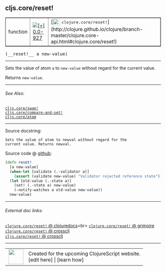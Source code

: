 ## cljs.core/reset!



 <table border="1">
<tr>
<td>function</td>
<td><a href="https://github.com/cljsinfo/cljs-api-docs/tree/0.0-927"><img valign="middle" alt="[+] 0.0-927" title="Added in 0.0-927" src="https://img.shields.io/badge/+-0.0--927-lightgrey.svg"></a> </td>
<td>
[<img height="24px" valign="middle" src="http://i.imgur.com/1GjPKvB.png"> <samp>clojure.core/reset!</samp>](http://clojure.github.io/clojure/branch-master/clojure.core-api.html#clojure.core/reset!)
</td>
</tr>
</table>


 <samp>
(__reset!__ a new-value)<br>
</samp>

---

Sets the value of atom `a` to `new-value` without regard for the current value.

Returns `new-value`.

---


###### See Also:

[`cljs.core/swap!`](cljs.core_swapBANG.md)<br>
[`cljs.core/compare-and-set!`](cljs.core_compare-and-setBANG.md)<br>
[`cljs.core/atom`](cljs.core_atom.md)<br>

---


Source docstring:

```
Sets the value of atom to newval without regard for the
current value. Returns newval.
```


Source code @ [github](https://github.com/clojure/clojurescript/blob/r2027/src/cljs/cljs/core.cljs#L6915-L6924):

```clj
(defn reset!
  [a new-value]
  (when-let [validate (.-validator a)]
    (assert (validate new-value) "Validator rejected reference state"))
  (let [old-value (.-state a)]
    (set! (.-state a) new-value)
    (-notify-watches a old-value new-value))
  new-value)
```

<!--
Repo - tag - source tree - lines:

 <pre>
clojurescript @ r2027
└── src
    └── cljs
        └── cljs
            └── <ins>[core.cljs:6915-6924](https://github.com/clojure/clojurescript/blob/r2027/src/cljs/cljs/core.cljs#L6915-L6924)</ins>
</pre>

-->

---



###### External doc links:

[`clojure.core/reset!` @ clojuredocs](http://clojuredocs.org/clojure.core/reset!)<br>
[`clojure.core/reset!` @ grimoire](http://conj.io/store/v1/org.clojure/clojure/1.7.0-beta3/clj/clojure.core/reset%21/)<br>
[`clojure.core/reset!` @ crossclj](http://crossclj.info/fun/clojure.core/reset%21.html)<br>
[`cljs.core/reset!` @ crossclj](http://crossclj.info/fun/cljs.core.cljs/reset%21.html)<br>

---

 <table>
<tr><td>
<img valign="middle" align="right" width="48px" src="http://i.imgur.com/Hi20huC.png">
</td><td>
Created for the upcoming ClojureScript website.<br>
[edit here] | [learn how]
</td></tr></table>

[edit here]:https://github.com/cljsinfo/cljs-api-docs/blob/master/cljsdoc/cljs.core_resetBANG.cljsdoc
[learn how]:https://github.com/cljsinfo/cljs-api-docs/wiki/cljsdoc-files

<!--

This information was too distracting to show to readers, but I'll leave it
commented here since it is helpful to:

- pretty-print the data used to generate this document
- and show how to retrieve that data



The API data for this symbol:

```clj
{:description "Sets the value of atom `a` to `new-value` without regard for the current value.\n\nReturns `new-value`.",
 :ns "cljs.core",
 :name "reset!",
 :signature ["[a new-value]"],
 :history [["+" "0.0-927"]],
 :type "function",
 :related ["cljs.core/swap!"
           "cljs.core/compare-and-set!"
           "cljs.core/atom"],
 :full-name-encode "cljs.core_resetBANG",
 :source {:code "(defn reset!\n  [a new-value]\n  (when-let [validate (.-validator a)]\n    (assert (validate new-value) \"Validator rejected reference state\"))\n  (let [old-value (.-state a)]\n    (set! (.-state a) new-value)\n    (-notify-watches a old-value new-value))\n  new-value)",
          :title "Source code",
          :repo "clojurescript",
          :tag "r2027",
          :filename "src/cljs/cljs/core.cljs",
          :lines [6915 6924]},
 :full-name "cljs.core/reset!",
 :clj-symbol "clojure.core/reset!",
 :docstring "Sets the value of atom to newval without regard for the\ncurrent value. Returns newval."}

```

Retrieve the API data for this symbol:

```clj
;; from Clojure REPL
(require '[clojure.edn :as edn])
(-> (slurp "https://raw.githubusercontent.com/cljsinfo/cljs-api-docs/catalog/cljs-api.edn")
    (edn/read-string)
    (get-in [:symbols "cljs.core/reset!"]))
```

-->
